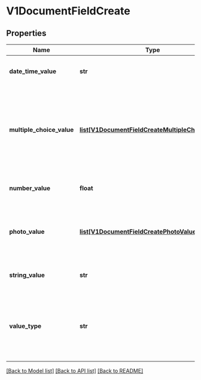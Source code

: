 # V1DocumentFieldCreate

## Properties
Name | Type | Description | Notes
------------ | ------------- | ------------- | -------------
**date_time_value** | **str** | Value of this field if this document field has valueType: ValueType_DateTime. | [optional] 
**multiple_choice_value** | [**list[V1DocumentFieldCreateMultipleChoiceValue]**](V1DocumentFieldCreateMultipleChoiceValue.md) | Value of this field if this document field has valueType: ValueType_MultipleChoice. Array of objects containing two fields: the string value of the multiple choice option and a boolean representing whether or not the choice was selected | [optional] 
**number_value** | **float** | Value of this field if this document field has valueType: ValueType_Number. | [optional] 
**photo_value** | [**list[V1DocumentFieldCreatePhotoValue]**](V1DocumentFieldCreatePhotoValue.md) | Value of this field if this document field has valueType: ValueType_Photo. Array of photo objects where each object contains a URL for a photo. | [optional] 
**string_value** | **str** | Value of this field if this document field has valueType: ValueType_String. | [optional] 
**value_type** | **str** | Determines the type of this field and what type of value this field has. It should be either ValueType_Number, ValueType_String, ValueType_Photo, ValueType_MultipleChoice or ValueType_DateTime. | 

[[Back to Model list]](../README.md#documentation-for-models) [[Back to API list]](../README.md#documentation-for-api-endpoints) [[Back to README]](../README.md)


